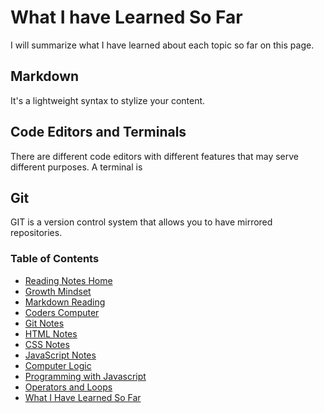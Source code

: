 # What I have Learned So Far
I will summarize what I have learned about each topic so far on this page.

## Markdown
It's a lightweight syntax to stylize your content.

## Code Editors and Terminals
There are different code editors with different features that may serve different purposes.  A terminal is 

## Git
GIT is a version control system that allows you to have mirrored repositories.

### Table of Contents
* [Reading Notes Home](README.md)
* [Growth Mindset](growth_mindset.md)
* [Markdown Reading](markdown.md)
* [Coders Computer](coders_computer.md)
* [Git Notes](git_notes.md)
* [HTML Notes](html_notes.md)
* [CSS Notes](cssnotes.md)
* [JavaScript Notes](javascript_notes.md)
* [Computer Logic](computer_logic.md)
* [Programming with Javascript](programingjavascript.md)
* [Operators and Loops](operatorsandloops.md)
* [What I Have Learned So Far](learned_so_far.md)